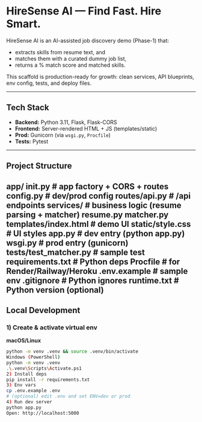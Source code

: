 # HireSense AI — Find Fast. Hire Smart.

HireSense AI is an AI-assisted job discovery demo (Phase-1) that:
- extracts skills from resume text, and
- matches them with a curated dummy job list,
- returns a % match score and matched skills.

This scaffold is production-ready for growth: clean services, API blueprints, env config, tests, and deploy files.

---

## Tech Stack
- **Backend:** Python 3.11, Flask, Flask-CORS
- **Frontend:** Server-rendered HTML + JS (templates/static)
- **Prod:** Gunicorn (via `wsgi.py`, `Procfile`)
- **Tests:** Pytest

---

## Project Structure
app/
init.py          # app factory + CORS + routes
config.py            # dev/prod config
routes/api.py        # /api endpoints
services/            # business logic (resume parsing + matcher)
resume.py
matcher.py
templates/index.html # demo UI
static/style.css     # UI styles
app.py                 # dev entry (python app.py)
wsgi.py                # prod entry (gunicorn)
tests/test_matcher.py  # sample test
requirements.txt       # Python deps
Procfile               # for Render/Railway/Heroku
.env.example           # sample env
.gitignore             # Python ignores
runtime.txt            # Python version (optional)
---

## Local Development

### 1) Create & activate virtual env
**macOS/Linux**
```bash
python -m venv .venv && source .venv/bin/activate
Windows (PowerShell)
python -m venv .venv
.\.venv\Scripts\Activate.ps1
2) Install deps
pip install -r requirements.txt
3) Env vars
cp .env.example .env
# (optional) edit .env and set ENV=dev or prod
4) Run dev server
python app.py
Open: http://localhost:5000
